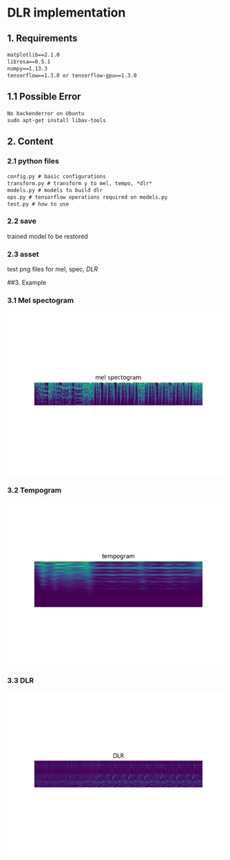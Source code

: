 # DLR implementation
## 1. Requirements
```
matplotlib==2.1.0
librosa==0.5.1
numpy==1.13.3
tensorflow==1.3.0 or tensorflow-gpu==1.3.0
```

## 1.1 Possible Error
```
No backenderror on Ubuntu
sudo apt-get install libav-tools
```

## 2. Content
### 2.1 python files
```
config.py # basic configurations
transform.py # transform y to mel, tempo, *dlr*
models.py # models to build dlr
ops.py # tensorflow operations required on models.py
test.py # how to use
```
### 2.2 save
trained model to be restored

### 2.3 asset
test png files for mel, spec, *DLR*

##3. Example
### 3.1 Mel spectogram

![mel spectogram](./asset/mel.png)
### 3.2 Tempogram

![tempogram](./asset/tempo.png)
### 3.3 DLR

![dlr](./asset/DLR.png)



